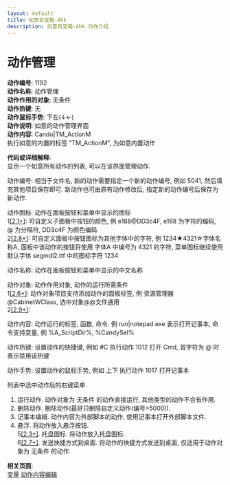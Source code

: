 ```yaml
---
layout: default
title: 如意百宝箱-Ahk
description: 如意百宝箱-Ahk 动作介绍
---
```

<link rel="stylesheet" href="../actions/css/atom-one-light.min.css">
<script src="../actions/js/highlight.min.js"></script>
<script>hljs.highlightAll();</script>

# [](#header-2) 动作管理
**动作编号**: 1192  
**动作名称**: 动作管理  
**动作作用的对象**: 无条件  
**动作热键**: 无  
**动作鼠标手势**: 下左(↓←)  
**动作说明**: 如意的动作管理界面  
**动作内容**: Cando|TM_ActionM  
执行如意的内置的标签 "TM_ActionM", 为如意内置动作  

**代码或详细解释**:  
显示一个如意所有动作的列表, 可以在该界面管理动作.  

动作编号: 相当于文件名, 新的动作需要指定一个新的动作编号, 例如 5041, 然后填充其他项目保存即可. 新动作也可由原有动作修改后, 指定新的动作编号后保存为新动作.  

动作图标: 动作在面板按钮和菜单中显示的图标  
1[\[2.1+\]](../history.md#2.1): 可自定义子面板中按钮的颜色, 例 e188@DD3c4F, e188 为字符的编码, @ 为分隔符, DD3c4F 为颜色编码  
2[\[2.8+\]](../history.md#2.8): 可自定义面板中按钮图标为其他字体中的字符, 例 1234★4321☆字体名称A, 面板中该动作的按钮将使用 字体A 中编号为 4321 的字符, 菜单图标继续使用默认字体 segmdl2.ttf 中的图标字符 1234  

动作名称: 动作在面板按钮和菜单中显示的中文名称  

动作对象: 动作作用对象, 动作的运行所需条件  
1[\[2.6+\]](../history.md#2.6): 动作对象项目支持添加动作的面板标签, 例 资源管理器@CabinetWClass, 选中对象@@文件通用  
2[\[2.9+\]](../history.md#2.9):  

动作内容: 动作运行的标签, 函数, 命令. 例 run|notepad.exe 表示打开记事本, 命令支持变量, 例 %A_ScriptDir%, %CandySel%  

动作热键: 设置动作的快捷键, 例如 #C 执行动作 1012 打开 Cmd, 首字符为 @ 时表示禁用该热键  

动作手势: 设置动作的鼠标手势, 例如 上下 执行动作 1017 打开记事本  

列表中选中动作后的右键菜单.  
1. 运行动作. 动作对象为 无条件 的动作直接运行, 其他类型的动作不会有作用.  
2. 删除动作. 删除动作(最好只删除自定义动作(编号>5000)).  
3. 记事本编辑. 动作内容为外部脚本的动作, 使用记事本打开外部脚本文件.  
4. 悬浮. 将动作放入悬浮按钮.  
5[\[2.3+\]](../history.md#2.3). 托盘图标. 将动作放入托盘图标.  
6[\[2.7+\]](../history.md#2.7). 发送快捷方式到桌面. 将动作的快捷方式发送到桌面, 仅适用于动作对象为 无条件 的动作.  

**相关页面**:  
[变量](Var.md)  [动作内容编辑](1703.md)